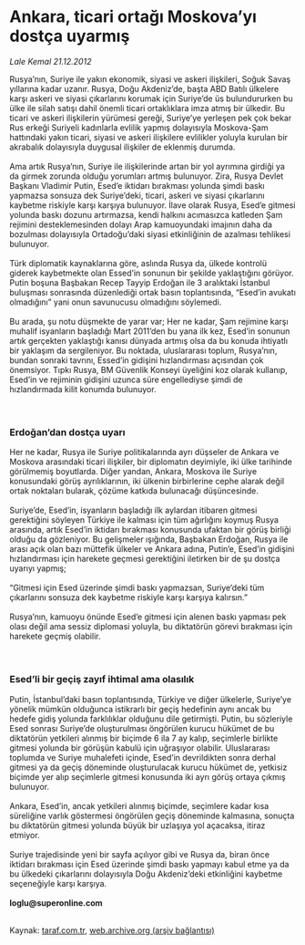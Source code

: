 # Ankara, ticari ortağı Moskova’yı dostça uyarmış

*Lale Kemal 21.12.2012*

<div class="yazi">Rusya’nın, Suriye ile yakın ekonomik, siyasi ve askeri ilişkileri, Soğuk Savaş yıllarına kadar uzanır. Rusya, Doğu Akdeniz’de, başta ABD Batılı ülkelere karşı askeri ve siyasi çıkarlarını korumak için Suriye’de üs bulundururken bu ülke ile silah satışı dahil önemli ticari ortaklıklara imza atmış bir ülkedir. Bu ticari ve askeri ilişkilerin yürümesi gereği, Suriye’ye yerleşen pek çok bekar Rus erkeği Suriyeli kadınlarla evlilik yapmış dolayısıyla Moskova-Şam hattındaki yakın ticari, siyasi ve askeri ilişkilere evlilikler yoluyla kurulan bir akrabalık dolayısıyla duygusal ilişkiler de eklenmiş durumda.<br/><br/>Ama artık Rusya’nın, Suriye ile ilişkilerinde artan bir yol ayrımına girdiği ya da girmek zorunda olduğu yorumları artmış bulunuyor. Zira, Rusya Devlet Başkanı Vladimir Putin, Esed’e iktidarı bırakması yolunda şimdi baskı yapmazsa sonsuza dek Suriye’deki, ticari, askeri ve siyasi çıkarlarını kaybetme riskiyle karşı karşıya bulunuyor. İlave olarak Rusya, Esed’e gitmesi yolunda baskı dozunu artırmazsa, kendi halkını acımasızca katleden Şam rejimini desteklemesinden dolayı Arap kamuoyundaki imajının daha da bozulması dolayısıyla Ortadoğu’daki siyasi etkinliğinin de azalması tehlikesi bulunuyor.<br/><br/>Türk diplomatik kaynaklarına göre, aslında Rusya da, ülkede kontrolü giderek kaybetmekte olan Essed’in sonunun bir şekilde yaklaştığını görüyor. Putin boşuna Başbakan Recep Tayyip Erdoğan ile 3 aralıktaki İstanbul buluşması sonrasında düzenlediği ortak basın toplantısında, “Esed’in avukatı olmadığını” yani onun savunucusu olmadığını söylemedi.<br/><br/>Bu arada, şu notu düşmekte de yarar var; Her ne kadar, Şam rejimine karşı muhalif isyanların başladığı Mart 2011’den bu yana ilk kez, Esed’in sonunun artık gerçekten yaklaştığı kanısı dünyada artmış olsa da bu konuda ihtiyatlı bir yaklaşım da sergileniyor. Bu noktada, uluslararası toplum, Rusya’nın, bundan sonraki tavrını, Essed’in gidişini hızlandırması açısından çok önemsiyor. Tıpkı Rusya, BM Güvenlik Konseyi üyeliğini koz olarak kullanıp, Esed’in ve rejiminin gidişini uzunca süre engellediyse şimdi de hızlandırmada kilit konumda bulunuyor.<br/><br/><br/>
<h3>Erdoğan’dan dostça uyarı</h3>Her ne kadar, Rusya ile Suriye politikalarında ayrı düşseler de Ankara ve Moskova arasındaki ticari ilişkiler, bir diplomatın deyimiyle, iki ülke tarihinde görülmemiş boyutlarda. Diğer yandan, Ankara, Moskova ile Suriye konusundaki görüş ayrılıklarının, iki ülkenin birbirlerine cephe alarak değil ortak noktaları bularak, çözüme katkıda bulunacağı düşüncesinde.<br/><br/>Suriye’de, Esed’in, isyanların başladığı ilk aylardan itibaren gitmesi gerektiğini söyleyen Türkiye ile kalması için tüm ağırlığını koymuş Rusya arasında, artık Esed’in iktidarı bırakması konusunda ufaktan bir görüş birliği olduğu da gözleniyor. Bu gelişmeler ışığında, Başbakan Erdoğan, Rusya ile arası açık olan bazı müttefik ülkeler ve Ankara adına, Putin’e, Esed’in gidişini hızlandırması için harekete geçmesi gerektiğini iletirken bir de şu dostça uyarıyı yapmış;<br/><br/>“Gitmesi için Esed üzerinde şimdi baskı yapmazsan, Suriye’deki tüm çıkarlarını sonsuza dek kaybetme riskiyle karşı karşıya kalırsın.”<br/><br/>Rusya’nın, kamuoyu önünde Esed’e gitmesi için alenen baskı yapması pek olası değil ama sessiz diplomasi yoluyla, bu diktatörün görevi bırakması için harekete geçmiş olabilir.<br/><br/><br/>
<h3>Esed’li bir geçiş zayıf ihtimal ama olasılık</h3>Putin, İstanbul’daki basın toplantısında, Türkiye ve diğer ülkelerle, Suriye’ye yönelik mümkün olduğunca istikrarlı bir geçiş hedefinin aynı ancak bu hedefe gidiş yolunda farklılıklar olduğunu dile getirmişti. Putin, bu sözleriyle Esed sonrası Suriye’de oluşturulması öngörülen kurucu hükümet de bu diktatörün yetkileri alınmış bir biçimde 6 ila 7 ay kalıp, seçimlerle birlikte gitmesi yolunda bir görüşün kabulü için uğraşıyor olabilir. Uluslararası toplumda ve Suriye muhalefeti içinde, Esed’in devrildikten sonra derhal gitmesi ya da geçiş döneminde oluşturulacak kurucu hükümet de, yetkisiz biçimde yer alıp seçimlerle gitmesi konusunda iki ayrı görüş ortaya çıkmış bulunuyor.<br/><br/>Ankara, Esed’in, ancak yetkileri alınmış biçimde, seçimlere kadar kısa süreliğine varlık göstermesi öngörülen geçiş döneminde kalmasına, sonuçta bu diktatörün gitmesi yolunda büyük bir uzlaşıya yol açacaksa, itiraz etmiyor.<br/><br/>Suriye trajedisinde yeni bir sayfa açılıyor gibi ve Rusya da, biran önce iktidarı bırakması için Esed üzerinde şimdi baskı yapmayı kabul etme ya da bu ülkedeki çıkarlarını dolayısıyla Doğu Akdeniz’deki etkinliğini kaybetme seçeneğiyle karşı karşıya.<br/><br/><b>loglu@superonline.com</b><br/><br/>
</div>

Kaynak: [taraf.com.tr](http://www.taraf.com.tr/lale-kemal/makale-ankara-ticari-ortagi-moskova-yi-dostca-uyarmis.htm), [web.archive.org (arşiv bağlantısı)](http://web.archive.org/web/20130818045249/http://www.taraf.com.tr/lale-kemal/makale-ankara-ticari-ortagi-moskova-yi-dostca-uyarmis.htm)
